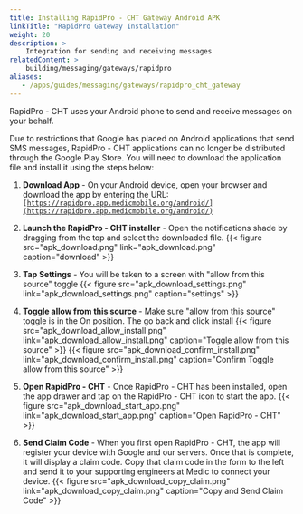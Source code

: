 ```yaml
---
title: Installing RapidPro - CHT Gateway Android APK
linkTitle: "RapidPro Gateway Installation"
weight: 20
description: >
    Integration for sending and receiving messages
relatedContent: >
    building/messaging/gateways/rapidpro
aliases:
   - /apps/guides/messaging/gateways/rapidpro_cht_gateway
---
```


RapidPro - CHT uses your Android phone to send and receive messages on your behalf.

Due to restrictions that Google has placed on Android applications that send SMS messages, RapidPro - CHT applications can no longer be distributed through the Google Play Store. You will need to download the application file and install it using the steps below:

1. **Download App** -  On your Android device, open your browser and download the app by entering the URL: <code>[https://rapidpro.app.medicmobile.org/android/](https://rapidpro.app.medicmobile.org/android/)</code>

2. **Launch the RapidPro - CHT installer** - Open the notifications shade by dragging from the top and select the downloaded file.
   {{< figure src="apk_download.png" link="apk_download.png" caption="download" >}}

3. **Tap Settings** - You will be taken to a screen with "allow from this source" toggle
   {{< figure src="apk_download_settings.png" link="apk_download_settings.png" caption="settings" >}}

4. **Toggle allow from this source** - Make sure "allow from this source" toggle is in the On position. The go back and click install
   {{< figure src="apk_download_allow_install.png" link="apk_download_allow_install.png" caption="Toggle allow from this source" >}}
   {{< figure src="apk_download_confirm_install.png" link="apk_download_confirm_install.png" caption="Confirm Toggle allow from this source" >}}

5. **Open RapidPro - CHT** - Once RapidPro - CHT has been installed, open the app drawer and tap on the  RapidPro - CHT icon to start the app.
   {{< figure src="apk_download_start_app.png" link="apk_download_start_app.png" caption="Open RapidPro - CHT" >}}

6. **Send Claim Code** -     When you first open RapidPro - CHT, the app will register your device with Google and our servers. Once that is complete, it will display a claim code. Copy that claim code in the form to the left and send it to your supporting engineers at Medic to connect your device.
    {{< figure src="apk_download_copy_claim.png" link="apk_download_copy_claim.png" caption="Copy and Send Claim Code" >}}


